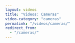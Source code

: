 ```yaml
---
layout: videos
title: "Videos: Cameras"
video-category: "cameras"
permalink: "/videos/cameras/"
redirect_from:
  - "/cameras/"
---
```

